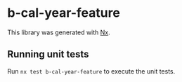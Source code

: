 # b-cal-year-feature

This library was generated with [Nx](https://nx.dev).

## Running unit tests

Run `nx test b-cal-year-feature` to execute the unit tests.
